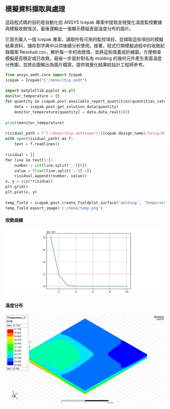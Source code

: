 模擬資料擷取與處理
---
這段程式碼的目的是自動化從 ANSYS Icepak 專案中提取並視覺化溫度監控數據與模擬收斂情況，最後還輸出一張顯示模組表面溫度分布的圖片。

它首先載入一個 Icepak 專案，讀取所有可用的監控項目，並擷取這些項目的模擬結果資料，儲存到字典中以供後續分析使用。接著，程式打開模擬過程中的收斂紀錄檔案 Residual.csv，解析每一步的收斂值，並將這些值畫成折線圖，方便檢查模擬是否穩定或已收斂。最後一步是針對名為 molding 的幾何元件產生表面溫度分佈圖，並將此圖輸出為圖片檔案，提供視覺化結果給設計工程師參考。

```python
from ansys.aedt.core import Icepak
icepak = Icepak("C:/demo/chip.aedt")

import matplotlib.pyplot as plt
monitor_temperature = {}
for quantity in icepak.post.available_report_quantities(quantities_category='Monitor'):
    data = icepak.post.get_solution_data(quantity)
    monitor_temperature[quantity] = data.data_real()[0]

print(monitor_temperature)

risidual_path = f"C:/demo/chip.aedtexport/{icepak.design_name}/Setup/Residual.csv"
with open(risidual_path) as f: 
    text = f.readlines()
    
risidual = []
for line in text[1:]:
    number = int(line.split(',')[0])
    value = float(line.split(',')[-1])
    risidual.append((number, value))
x, y = zip(*risidual)
plt.grid()
plt.plot(x, y)

temp_field = icepak.post.create_fieldplot_surface('molding', 'Temperature')
temp_field.export_image('c:/demo/temp.png')
```
#### 收斂曲線
![temp](assets/2025-03-23_11-05-03.png)

#### 溫度分布
![temp](assets/temp.png) 